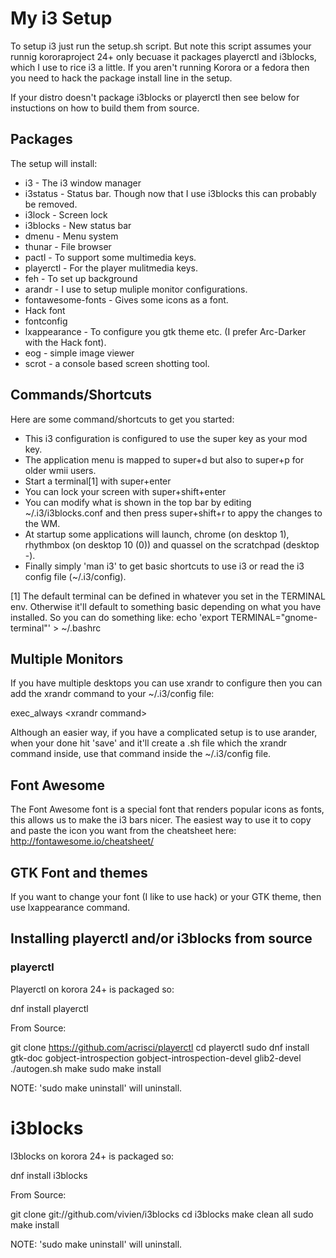 # My i3 Setup

To setup i3 just run the setup.sh script. But note this script assumes your runnig kororaproject 24+ only becuase it packages playerctl and i3blocks, which I use to rice i3 a little. If you aren't running Korora or a fedora then you need to hack the package install line in the setup.

If your distro doesn't package i3blocks or playerctl then see below for instuctions on how to build them from source.

## Packages
The setup will install:
  * i3 - The i3 window manager
  * i3status - Status bar. Though now that I use i3blocks this can probably be removed.
  * i3lock - Screen lock
  * i3blocks - New status bar
  * dmenu - Menu system
  * thunar - File browser
  * pactl - To support some multimedia keys.
  * playerctl - For the player mulitmedia keys.
  * feh - To set up background
  * arandr - I use to setup muliple monitor configurations.
  * fontawesome-fonts - Gives some icons as a font.
  * Hack font
  * fontconfig
  * lxappearance - To configure you gtk theme etc. (I prefer Arc-Darker with the Hack font).
  * eog - simple image viewer
  * scrot - a console based screen shotting tool.

## Commands/Shortcuts

Here are some command/shortcuts to get you started:
  * This i3 configuration is configured to use the super key as your mod key.
  * The application menu is mapped to super+d but also to super+p for older wmii users.
  * Start a terminal[1] with super+enter
  * You can lock your screen with super+shift+enter
  * You can modify what is shown in the top bar by editing ~/.i3/i3blocks.conf and then press super+shift+r to appy the changes to the WM.
  * At startup some applications will launch, chrome (on desktop 1), rhythmbox (on desktop 10 (0)) and quassel on the scratchpad (desktop -).
  * Finally simply 'man i3' to get basic shortcuts to use i3 or read the i3 config file (~/.i3/config).

[1] The default terminal can be defined in whatever you set in the TERMINAL env. Otherwise it'll default to something basic depending on what you have installed. So you can do something like:
echo 'export TERMINAL="gnome-terminal"' > ~/.bashrc

## Multiple Monitors

If you have multiple desktops you can use xrandr to configure then you can add the xrandr command to your ~/.i3/config file:

   exec_always \<xrandr command\>

Although an easier way, if you have a complicated setup is to use arander, when your done hit 'save' and it'll create a .sh file which the xrandr command inside, use that command inside the ~/.i3/config file.

## Font Awesome

The Font Awesome font is a special font that renders popular icons as fonts, this allows us to make the i3 bars nicer. The easiest way to use it to copy and paste the icon you want from the cheatsheet here: http://fontawesome.io/cheatsheet/

## GTK Font and themes

If you want to change your font (I like to use hack) or your GTK theme, then use lxappearance command.

## Installing playerctl and/or i3blocks from source

### playerctl
Playerctl on korora 24+ is packaged so:

  dnf install playerctl

From Source:

  git clone https://github.com/acrisci/playerctl
  cd playerctl
  sudo dnf install gtk-doc gobject-introspection gobject-introspection-devel glib2-devel
  ./autogen.sh
  make
  sudo make install

NOTE: 'sudo make uninstall' will uninstall.

# i3blocks
I3blocks on korora 24+ is packaged so:

  dnf install i3blocks

From Source:

  git clone git://github.com/vivien/i3blocks
  cd i3blocks
  make clean all
  sudo make install

NOTE: 'sudo make uninstall' will uninstall.

